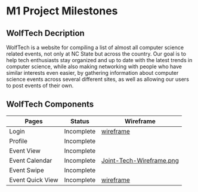 # M1 Project Milestones

## WolfTech Decription

WolfTech is a website for compiling a list of almost all computer science related events, not only at NC State but across the country. Our goal is to help tech enthusiasts stay organized and up to date with the latest trends in computer science, while also making networking with people who have similar interests even easier, by gathering information about computer science events across several different sites, as well as allowing our users to post events of their own.

## WolfTech Components

| Pages   | Status      | Wireframe
| ------- | -------     | ---------
| Login   | Incomplete  | [wireframe]()
| Profile | Incomplete  |
| Event View   | Incomplete  |
| Event Calendar | Incomplete  | [Joint-Tech-Wireframe.png](https://postimg.cc/Y47PQmfr)
| Event Swipe   | Incomplete  |
| Event Quick View  | Incomplete  | [wireframe]()
